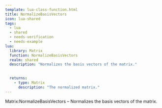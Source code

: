 ```yaml
---
template: lua-class-function.html
title: NormalizeBasisVectors
icon: lua-shared
tags:
  - lua
  - shared
  - needs-verification
  - needs-example
lua:
  library: Matrix
  function: NormalizeBasisVectors
  realm: shared
  description: "Normalizes the basis vectors of the matrix."
  
  
  returns:
    - type: Matrix
      description: "The normalized matrix."
---
```


<div class="lua__search__keywords">
Matrix:NormalizeBasisVectors &#x2013; Normalizes the basis vectors of the matrix.
</div>
